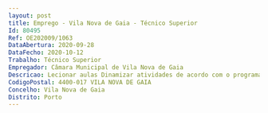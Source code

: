 ```yaml
--- 
layout: post
title: Emprego - Vila Nova de Gaia - Técnico Superior
Id: 80495
Ref: OE202009/1063
DataAbertura: 2020-09-28
DataFecho: 2020-10-12
Trabalho: Técnico Superior
Empregador: Câmara Municipal de Vila Nova de Gaia
Descricao: Lecionar aulas Dinamizar atividades de acordo com o programa da ECVG”.
CodigoPostal: 4400-017 VILA NOVA DE GAIA
Concelho: Vila Nova de Gaia
Distrito: Porto
--- 
```


